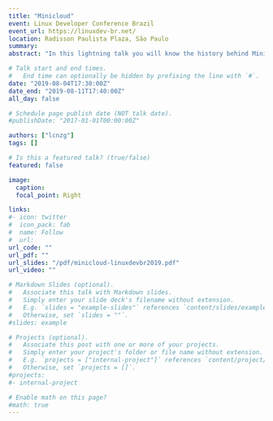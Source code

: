 ```yaml
---
title: "Minicloud"
event: Linux Developer Conference Brazil 
event_url: https://linuxdev-br.net/
location: Radisson Paulista Plaza, São Paulo
summary: 
abstract: "In this lightning talk you will know the history behind Minicloud, how students built and maintain a public cloud powered by high-performance machines and how this infrastructure is boosting the research and the open source ecosystem around the POWER processor."

# Talk start and end times.
#   End time can optionally be hidden by prefixing the line with `#`.
date: "2019-08-04T17:30:00Z"
date_end: "2019-08-11T17:40:00Z"
all_day: false

# Schedule page publish date (NOT talk date).
#publishDate: "2017-01-01T00:00:00Z"

authors: ["lcnzg"]
tags: []

# Is this a featured talk? (true/false)
featured: false

image:
  caption: 
  focal_point: Right

links:
#- icon: twitter
#  icon_pack: fab
#  name: Follow
#  url: 
url_code: ""
url_pdf: ""
url_slides: "/pdf/minicloud-linuxdevbr2019.pdf"
url_video: ""

# Markdown Slides (optional).
#   Associate this talk with Markdown slides.
#   Simply enter your slide deck's filename without extension.
#   E.g. `slides = "example-slides"` references `content/slides/example-slides.md`.
#   Otherwise, set `slides = ""`.
#slides: example

# Projects (optional).
#   Associate this post with one or more of your projects.
#   Simply enter your project's folder or file name without extension.
#   E.g. `projects = ["internal-project"]` references `content/project/deep-learning/index.md`.
#   Otherwise, set `projects = []`.
#projects:
#- internal-project

# Enable math on this page?
#math: true
---
```



